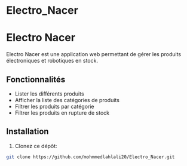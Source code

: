 # Electro_Nacer
# Electro Nacer

Electro Nacer est une application web permettant de gérer les produits électroniques et robotiques en stock.

## Fonctionnalités

- Lister les différents produits
- Afficher la liste des catégories de produits
- Filtrer les produits par catégorie
- Filtrer les produits en rupture de stock

## Installation

1. Clonez ce dépôt:

```bash
git clone https://github.com/mohmmedlahlali20/Electro_Nacer.git
